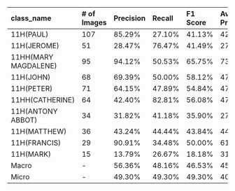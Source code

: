 | class_name           | # of Images   | Precision   | Recall   | F1 Score   | Average Precision   |
|:---------------------|:--------------|:------------|:---------|:-----------|:--------------------|
| 11H(PAUL)            | 107           | 85.29%      | 27.10%   | 41.13%     | 42.10%              |
| 11H(JEROME)          | 51            | 28.47%      | 76.47%   | 41.49%     | 27.35%              |
| 11HH(MARY MAGDALENE) | 95            | 94.12%      | 50.53%   | 65.75%     | 73.23%              |
| 11H(JOHN)            | 68            | 69.39%      | 50.00%   | 58.12%     | 47.87%              |
| 11H(PETER)           | 71            | 64.15%      | 47.89%   | 54.84%     | 47.74%              |
| 11HH(CATHERINE)      | 64            | 42.40%      | 82.81%   | 56.08%     | 47.15%              |
| 11H(ANTONY ABBOT)    | 34            | 31.82%      | 41.18%   | 35.90%     | 27.39%              |
| 11H(MATTHEW)         | 36            | 43.24%      | 44.44%   | 43.84%     | 44.62%              |
| 11H(FRANCIS)         | 29            | 90.91%      | 34.48%   | 50.00%     | 61.74%              |
| 11H(MARK)            | 15            | 13.79%      | 26.67%   | 18.18%     | 31.78%              |
| Macro                | -             | 56.36%      | 48.16%   | 46.53%     | 45.10%              |
| Micro                | -             | 49.30%      | 49.30%   | 49.30%     | 40.86%              |